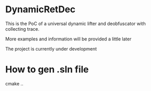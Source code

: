 # DynamicRetDec
This is the PoC of a universal dynamic lifter and deobfuscator with collecting trace.

More examples and information will be provided a little later

The project is currently under development

# How to gen .sln file
cmake ..
